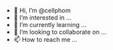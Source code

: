 - 👋 Hi, I’m @cellphom
- 👀 I’m interested in ...
- 🌱 I’m currently learning ...
- 💞️ I’m looking to collaborate on ...
- 📫 How to reach me ...

<!---
cellphom/cellphom is a ✨ special ✨ repository because its `README.md` (this file) appears on your GitHub profile.
You can click the Preview link to take a look at your changes.
--->
